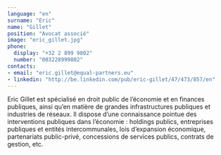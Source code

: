 ```yaml
---
language: "en"
surname: "Eric"
name: "Gillet"
position: "Avocat associé"
image: "eric_gillet.jpg"
phone:
  display: "+32 2 899 9802"
  number: "003228999802"
contacts:
- email: "eric.gillet@equal-partners.eu"
- linkedin: "http://be.linkedin.com/pub/eric-gillet/47/473/857/en"
---
```

Eric Gillet est spécialisé en droit public de l’économie et en finances publiques, ainsi qu’en matière de grandes infrastructures publiques et industries de réseaux. Il dispose d’une connaissance pointue des interventions publiques dans l’économie : holdings publics, entreprises publiques et entités intercommunales, lois d’expansion économique, partenariats public-privé, concessions de services publics, contrats de gestion, etc.
